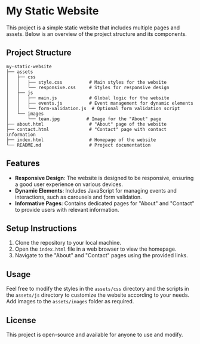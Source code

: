 # My Static Website

This project is a simple static website that includes multiple pages and assets. Below is an overview of the project structure and its components.

## Project Structure

```
my-static-website
├── assets
│   ├── css
│   │   ├── style.css          # Main styles for the website
│   │   └── responsive.css     # Styles for responsive design
│   ├── js
│   │   ├── main.js            # Global logic for the website
│   │   ├── events.js          # Event management for dynamic elements
│   │   └── form-validation.js  # Optional form validation script
│   └── images
│       └── team.jpg          # Image for the "About" page
├── about.html                 # "About" page of the website
├── contact.html               # "Contact" page with contact information
├── index.html                 # Homepage of the website
└── README.md                  # Project documentation
```

## Features

- **Responsive Design**: The website is designed to be responsive, ensuring a good user experience on various devices.
- **Dynamic Elements**: Includes JavaScript for managing events and interactions, such as carousels and form validation.
- **Informative Pages**: Contains dedicated pages for "About" and "Contact" to provide users with relevant information.

## Setup Instructions

1. Clone the repository to your local machine.
2. Open the `index.html` file in a web browser to view the homepage.
3. Navigate to the "About" and "Contact" pages using the provided links.

## Usage

Feel free to modify the styles in the `assets/css` directory and the scripts in the `assets/js` directory to customize the website according to your needs. Add images to the `assets/images` folder as required.

## License

This project is open-source and available for anyone to use and modify.
